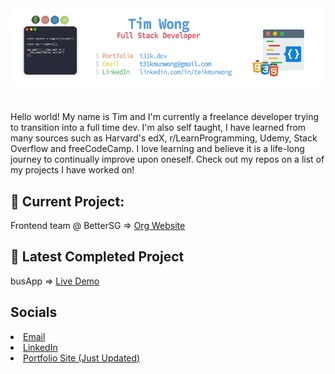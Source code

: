 <img align="center" src="https://raw.githubusercontent.com/T31K/T31K/master/BG%20linkedin%20NEW.jpg"/>   

#
<p> Hello world! My name is Tim and I'm currently a freelance developer trying to transition into a full time dev. I'm also self taught, I have learned from many sources such as
Harvard's edX, r/LearnProgramming, Udemy, Stack Overflow and freeCodeCamp. I love learning and believe it is a life-long journey to continually improve upon oneself.
Check out my repos on a list of my projects I have worked on!


## 🔭 Current Project: 
Frontend team @ BetterSG => <a href="https://better.sg">Org Website</a>


## :star2: Latest Completed Project
busApp => <a href="https://thebusetaapp.herokuapp.com">Live Demo</a>

## Socials
<li><a href="mailto:t31kmunwong@gmail.com">Email</a></li>
<li><a href="https://linkedin.com/in/teikmunwong">LinkedIn</a></li>
<li><a href="https://t31k.dev">Portfolio Site (Just Updated)</a></li>
